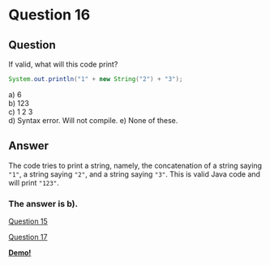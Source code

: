 # Question 16
## Question
If valid, what will this code print?
```java
System.out.println("1" + new String("2") + "3");
```
a) 6  
b) 123  
c) 1 2 3  
d) Syntax error. Will not compile.
e) None of these.
## Answer
The code tries to print a string, namely, the concatenation of a string saying `"1"`, a string saying `"2"`, and a string saying `"3"`. This is valid Java code and will print `"123"`.

### **The answer is b).**
[Question 15](https://thunderredstar.me/Test-2-Review/explanations/the_part_with_multiple_guesses/10-19/15)

[Question 17](https://thunderredstar.me/Test-2-Review/explanations/the_part_with_multiple_guesses/10-19/17)

**[Demo!](https://cscircles.cemc.uwaterloo.ca/java_visualize/#code=public%20class%20Demo%20%7B%0A%09public%20static%20void%20main%20(String%5B%5D%20args)%20%7B%0A%09%09System.out.println(%221%22%20%2B%20new%20String(%222%22)%20%2B%20%223%22)%0A%09%7D%0A%7D)**